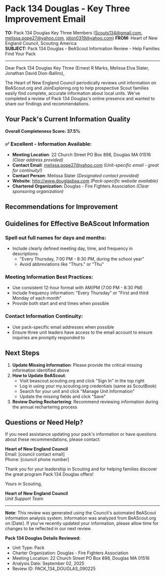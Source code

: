 # Pack 134 Douglas - Key Three Improvement Email

**TO:** Pack 134 Douglas Key Three Members (Scouts134@gmail.com, melissa.pope27@yahoo.com, jdion0319@yahoo.com)
**FROM:** Heart of New England Council, Scouting America  
**SUBJECT:** Pack 134 Douglas - BeAScout Information Review - Help Families Find Your Pack  

---

Dear Pack 134 Douglas Key Three (Ernest R Marks, Melissa Elva Slater, Jonathan David Dion-Balliro),

The Heart of New England Council periodically reviews unit information on BeAScout.org and JoinExploring.org to help prospective Scout families easily find complete, accurate information about local units. We've completed a review of Pack 134 Douglas's online presence and wanted to share our findings and recommendations.

## Your Pack's Current Information Quality

**Overall Completeness Score: 37.5%**



### ✅ **Excellent - Information Available:**
- **Meeting Location**: 22 Church Street PO Box 898, Douglas MA 01516 *(Clear address provided)*
- **Contact Email**: melissa.pope27@yahoo.com *(Unit-specific email - great for continuity!)*
- **Contact Person**: Melissa Slater *(Designated contact provided)*
- **Website**: http://www.douglasbsa.com *(Pack-specific website available)*
- **Chartered Organization**: Douglas - Fire Fighters Association *(Clear sponsoring organization)*

## Recommendations for Improvement



## Guidelines for Effective BeAScout Information

### **Spell out full names for days and months:**
- Include clearly defined meeting day, time, and frequency in descriptions:
  - "Every Thursday, 7:00 PM - 8:30 PM, during the school year"
  - Avoid abbreviations like "Thurs." or "Thu"

### **Meeting Information Best Practices:**
- Use consistent 12-hour format with AM/PM (7:00 PM - 8:30 PM)
- Include frequency information: "Every Thursday" or "First and third Monday of each month"
- Provide both start and end times when possible

### **Contact Information Continuity:**
- Use pack-specific email addresses when possible
- Ensure three unit leaders have access to the email account to ensure inquiries are promptly responded to

## Next Steps

1. **Update Missing Information**: Please provide the critical missing information identified above
2. **How to Update BeAScout**: 
   - Visit beascout.scouting.org and click "Sign In" in the top right
   - Log in using your my.scouting.org credentials (same as ScoutBook)
   - Search for your unit and click "Manage Unit Information"
   - Update the missing fields and click "Save"
3. **Review During Rechartering**: Recommend reviewing information during the annual rechartering process

## Questions or Need Help?

If you need assistance updating your pack's information or have questions about these recommendations, please contact:

**Heart of New England Council**  
Email: [council contact email]  
Phone: [council phone number]

Thank you for your leadership in Scouting and for helping families discover the great program Pack 134 Douglas offers!

Yours in Scouting,

**Heart of New England Council**  
*Unit Support Team*

---

**Note**: This review was generated using the Council's automated BeAScout information analysis system. Information was analyzed from BeAScout.org on [Date]. If you've recently updated your information, please allow time for changes to be reflected in our next review.

**Pack 134 Douglas Details Reviewed:**
- Unit Type: Pack
- Charter Organization: Douglas - Fire Fighters Association  
- Meeting Location: 22 Church Street PO Box 898, Douglas MA 01516
- Analysis Date: September 02, 2025
- Review ID: PACK_134_DOUGLAS_090225